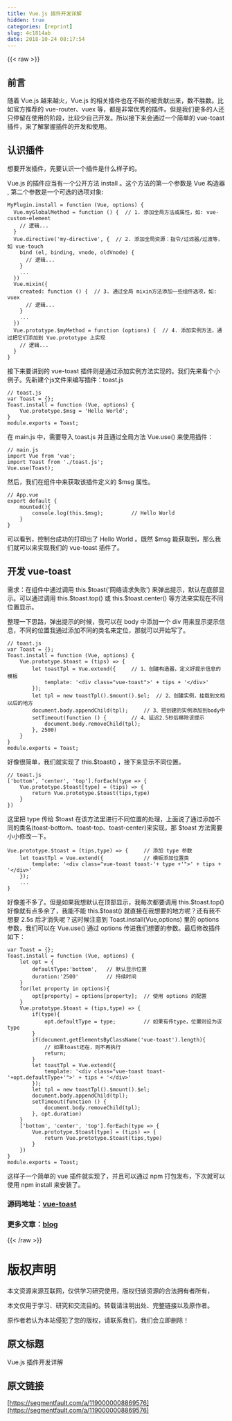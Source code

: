 ```yaml
---
title: Vue.js 插件开发详解
hidden: true
categories: [reprint]
slug: 4c1814ab
date: 2018-10-24 08:17:54
---
```


{{< raw >}}

                    
<h2 id="articleHeader0">&#x524D;&#x8A00;</h2>
<p>&#x968F;&#x7740; Vue.js &#x8D8A;&#x6765;&#x8D8A;&#x706B;&#xFF0C;Vue.js &#x7684;&#x76F8;&#x5173;&#x63D2;&#x4EF6;&#x4E5F;&#x5728;&#x4E0D;&#x65AD;&#x7684;&#x88AB;&#x8D21;&#x732E;&#x51FA;&#x6765;&#xFF0C;&#x6570;&#x4E0D;&#x80DC;&#x6570;&#x3002;&#x6BD4;&#x5982;&#x5B98;&#x65B9;&#x63A8;&#x8350;&#x7684; vue-router&#x3001;vuex &#x7B49;&#xFF0C;&#x90FD;&#x662F;&#x975E;&#x5E38;&#x4F18;&#x79C0;&#x7684;&#x63D2;&#x4EF6;&#x3002;&#x4F46;&#x662F;&#x6211;&#x4EEC;&#x66F4;&#x591A;&#x7684;&#x4EBA;&#x8FD8;&#x53EA;&#x505C;&#x7559;&#x5728;&#x4F7F;&#x7528;&#x7684;&#x9636;&#x6BB5;&#xFF0C;&#x6BD4;&#x8F83;&#x5C11;&#x81EA;&#x5DF1;&#x5F00;&#x53D1;&#x3002;&#x6240;&#x4EE5;&#x63A5;&#x4E0B;&#x6765;&#x4F1A;&#x901A;&#x8FC7;&#x4E00;&#x4E2A;&#x7B80;&#x5355;&#x7684; vue-toast &#x63D2;&#x4EF6;&#xFF0C;&#x6765;&#x4E86;&#x89E3;&#x638C;&#x63E1;&#x63D2;&#x4EF6;&#x7684;&#x5F00;&#x53D1;&#x548C;&#x4F7F;&#x7528;&#x3002;</p>
<h2 id="articleHeader1">&#x8BA4;&#x8BC6;&#x63D2;&#x4EF6;</h2>
<p>&#x60F3;&#x8981;&#x5F00;&#x53D1;&#x63D2;&#x4EF6;&#xFF0C;&#x5148;&#x8981;&#x8BA4;&#x8BC6;&#x4E00;&#x4E2A;&#x63D2;&#x4EF6;&#x662F;&#x4EC0;&#x4E48;&#x6837;&#x5B50;&#x7684;&#x3002;</p>
<p>Vue.js &#x7684;&#x63D2;&#x4EF6;&#x5E94;&#x5F53;&#x6709;&#x4E00;&#x4E2A;&#x516C;&#x5F00;&#x65B9;&#x6CD5; install &#x3002;&#x8FD9;&#x4E2A;&#x65B9;&#x6CD5;&#x7684;&#x7B2C;&#x4E00;&#x4E2A;&#x53C2;&#x6570;&#x662F; Vue &#x6784;&#x9020;&#x5668; , &#x7B2C;&#x4E8C;&#x4E2A;&#x53C2;&#x6570;&#x662F;&#x4E00;&#x4E2A;&#x53EF;&#x9009;&#x7684;&#x9009;&#x9879;&#x5BF9;&#x8C61;:</p>
<div class="widget-codetool" style="display:none;">
      <div class="widget-codetool--inner">
      <span class="selectCode code-tool" data-toggle="tooltip" data-placement="top" title="" data-original-title="&#x5168;&#x9009;"></span>
      <span type="button" class="copyCode code-tool" data-toggle="tooltip" data-placement="top" data-clipboard-text="MyPlugin.install = function (Vue, options) {
  Vue.myGlobalMethod = function () {  // 1. &#x6DFB;&#x52A0;&#x5168;&#x5C40;&#x65B9;&#x6CD5;&#x6216;&#x5C5E;&#x6027;&#xFF0C;&#x5982;: vue-custom-element
    // &#x903B;&#x8F91;...
  }
  Vue.directive(&apos;my-directive&apos;, {  // 2. &#x6DFB;&#x52A0;&#x5168;&#x5C40;&#x8D44;&#x6E90;&#xFF1A;&#x6307;&#x4EE4;/&#x8FC7;&#x6EE4;&#x5668;/&#x8FC7;&#x6E21;&#x7B49;&#xFF0C;&#x5982; vue-touch
    bind (el, binding, vnode, oldVnode) {
      // &#x903B;&#x8F91;...
    }
    ...
  })
  Vue.mixin({
    created: function () {  // 3. &#x901A;&#x8FC7;&#x5168;&#x5C40; mixin&#x65B9;&#x6CD5;&#x6DFB;&#x52A0;&#x4E00;&#x4E9B;&#x7EC4;&#x4EF6;&#x9009;&#x9879;&#xFF0C;&#x5982;: vuex
      // &#x903B;&#x8F91;...
    }
    ...
  })
  Vue.prototype.$myMethod = function (options) {  // 4. &#x6DFB;&#x52A0;&#x5B9E;&#x4F8B;&#x65B9;&#x6CD5;&#xFF0C;&#x901A;&#x8FC7;&#x628A;&#x5B83;&#x4EEC;&#x6DFB;&#x52A0;&#x5230; Vue.prototype &#x4E0A;&#x5B9E;&#x73B0;
    // &#x903B;&#x8F91;...
  }
}" title="" data-original-title="&#x590D;&#x5236;"></span>
      <span type="button" class="saveToNote code-tool" data-toggle="tooltip" data-placement="top" title="" data-original-title="&#x653E;&#x8FDB;&#x7B14;&#x8BB0;"></span>
      </div>
      </div><pre class="javascript hljs"><code class="JavaScript">MyPlugin.install = <span class="hljs-function"><span class="hljs-keyword">function</span> (<span class="hljs-params">Vue, options</span>) </span>{
  Vue.myGlobalMethod = <span class="hljs-function"><span class="hljs-keyword">function</span> (<span class="hljs-params"></span>) </span>{  <span class="hljs-comment">// 1. &#x6DFB;&#x52A0;&#x5168;&#x5C40;&#x65B9;&#x6CD5;&#x6216;&#x5C5E;&#x6027;&#xFF0C;&#x5982;: vue-custom-element</span>
    <span class="hljs-comment">// &#x903B;&#x8F91;...</span>
  }
  Vue.directive(<span class="hljs-string">&apos;my-directive&apos;</span>, {  <span class="hljs-comment">// 2. &#x6DFB;&#x52A0;&#x5168;&#x5C40;&#x8D44;&#x6E90;&#xFF1A;&#x6307;&#x4EE4;/&#x8FC7;&#x6EE4;&#x5668;/&#x8FC7;&#x6E21;&#x7B49;&#xFF0C;&#x5982; vue-touch</span>
    bind (el, binding, vnode, oldVnode) {
      <span class="hljs-comment">// &#x903B;&#x8F91;...</span>
    }
    ...
  })
  Vue.mixin({
    <span class="hljs-attr">created</span>: <span class="hljs-function"><span class="hljs-keyword">function</span> (<span class="hljs-params"></span>) </span>{  <span class="hljs-comment">// 3. &#x901A;&#x8FC7;&#x5168;&#x5C40; mixin&#x65B9;&#x6CD5;&#x6DFB;&#x52A0;&#x4E00;&#x4E9B;&#x7EC4;&#x4EF6;&#x9009;&#x9879;&#xFF0C;&#x5982;: vuex</span>
      <span class="hljs-comment">// &#x903B;&#x8F91;...</span>
    }
    ...
  })
  Vue.prototype.$myMethod = <span class="hljs-function"><span class="hljs-keyword">function</span> (<span class="hljs-params">options</span>) </span>{  <span class="hljs-comment">// 4. &#x6DFB;&#x52A0;&#x5B9E;&#x4F8B;&#x65B9;&#x6CD5;&#xFF0C;&#x901A;&#x8FC7;&#x628A;&#x5B83;&#x4EEC;&#x6DFB;&#x52A0;&#x5230; Vue.prototype &#x4E0A;&#x5B9E;&#x73B0;</span>
    <span class="hljs-comment">// &#x903B;&#x8F91;...</span>
  }
}</code></pre>
<p>&#x63A5;&#x4E0B;&#x6765;&#x8981;&#x8BB2;&#x5230;&#x7684; vue-toast &#x63D2;&#x4EF6;&#x5219;&#x662F;&#x901A;&#x8FC7;&#x6DFB;&#x52A0;&#x5B9E;&#x4F8B;&#x65B9;&#x6CD5;&#x5B9E;&#x73B0;&#x7684;&#x3002;&#x6211;&#x4EEC;&#x5148;&#x6765;&#x770B;&#x4E2A;&#x5C0F;&#x4F8B;&#x5B50;&#x3002;&#x5148;&#x65B0;&#x5EFA;&#x4E2A;js&#x6587;&#x4EF6;&#x6765;&#x7F16;&#x5199;&#x63D2;&#x4EF6;&#xFF1A;toast.js</p>
<div class="widget-codetool" style="display:none;">
      <div class="widget-codetool--inner">
      <span class="selectCode code-tool" data-toggle="tooltip" data-placement="top" title="" data-original-title="&#x5168;&#x9009;"></span>
      <span type="button" class="copyCode code-tool" data-toggle="tooltip" data-placement="top" data-clipboard-text="// toast.js
var Toast = {};
Toast.install = function (Vue, options) {
    Vue.prototype.$msg = &apos;Hello World&apos;;
}
module.exports = Toast;" title="" data-original-title="&#x590D;&#x5236;"></span>
      <span type="button" class="saveToNote code-tool" data-toggle="tooltip" data-placement="top" title="" data-original-title="&#x653E;&#x8FDB;&#x7B14;&#x8BB0;"></span>
      </div>
      </div><pre class="javascript hljs"><code class="javascript"><span class="hljs-comment">// toast.js</span>
<span class="hljs-keyword">var</span> Toast = {};
Toast.install = <span class="hljs-function"><span class="hljs-keyword">function</span> (<span class="hljs-params">Vue, options</span>) </span>{
    Vue.prototype.$msg = <span class="hljs-string">&apos;Hello World&apos;</span>;
}
<span class="hljs-built_in">module</span>.exports = Toast;</code></pre>
<p>&#x5728; main.js &#x4E2D;&#xFF0C;&#x9700;&#x8981;&#x5BFC;&#x5165; toast.js &#x5E76;&#x4E14;&#x901A;&#x8FC7;&#x5168;&#x5C40;&#x65B9;&#x6CD5; Vue.use() &#x6765;&#x4F7F;&#x7528;&#x63D2;&#x4EF6;&#xFF1A;</p>
<div class="widget-codetool" style="display:none;">
      <div class="widget-codetool--inner">
      <span class="selectCode code-tool" data-toggle="tooltip" data-placement="top" title="" data-original-title="&#x5168;&#x9009;"></span>
      <span type="button" class="copyCode code-tool" data-toggle="tooltip" data-placement="top" data-clipboard-text="// main.js
import Vue from &apos;vue&apos;;
import Toast from &apos;./toast.js&apos;;
Vue.use(Toast);" title="" data-original-title="&#x590D;&#x5236;"></span>
      <span type="button" class="saveToNote code-tool" data-toggle="tooltip" data-placement="top" title="" data-original-title="&#x653E;&#x8FDB;&#x7B14;&#x8BB0;"></span>
      </div>
      </div><pre class="javascript hljs"><code class="javascript"><span class="hljs-comment">// main.js</span>
<span class="hljs-keyword">import</span> Vue <span class="hljs-keyword">from</span> <span class="hljs-string">&apos;vue&apos;</span>;
<span class="hljs-keyword">import</span> Toast <span class="hljs-keyword">from</span> <span class="hljs-string">&apos;./toast.js&apos;</span>;
Vue.use(Toast);</code></pre>
<p>&#x7136;&#x540E;&#xFF0C;&#x6211;&#x4EEC;&#x5728;&#x7EC4;&#x4EF6;&#x4E2D;&#x6765;&#x83B7;&#x53D6;&#x8BE5;&#x63D2;&#x4EF6;&#x5B9A;&#x4E49;&#x7684; $msg &#x5C5E;&#x6027;&#x3002;</p>
<div class="widget-codetool" style="display:none;">
      <div class="widget-codetool--inner">
      <span class="selectCode code-tool" data-toggle="tooltip" data-placement="top" title="" data-original-title="&#x5168;&#x9009;"></span>
      <span type="button" class="copyCode code-tool" data-toggle="tooltip" data-placement="top" data-clipboard-text="// App.vue
export default {
    mounted(){
        console.log(this.$msg);         // Hello World
    }
}" title="" data-original-title="&#x590D;&#x5236;"></span>
      <span type="button" class="saveToNote code-tool" data-toggle="tooltip" data-placement="top" title="" data-original-title="&#x653E;&#x8FDB;&#x7B14;&#x8BB0;"></span>
      </div>
      </div><pre class="javascript hljs"><code class="javascript"><span class="hljs-comment">// App.vue</span>
<span class="hljs-keyword">export</span> <span class="hljs-keyword">default</span> {
    mounted(){
        <span class="hljs-built_in">console</span>.log(<span class="hljs-keyword">this</span>.$msg);         <span class="hljs-comment">// Hello World</span>
    }
}</code></pre>
<p>&#x53EF;&#x4EE5;&#x770B;&#x5230;&#xFF0C;&#x63A7;&#x5236;&#x53F0;&#x6210;&#x529F;&#x7684;&#x6253;&#x5370;&#x51FA;&#x4E86; Hello World &#x3002;&#x65E2;&#x7136; $msg &#x80FD;&#x83B7;&#x53D6;&#x5230;&#xFF0C;&#x90A3;&#x4E48;&#x6211;&#x4EEC;&#x5C31;&#x53EF;&#x4EE5;&#x6765;&#x5B9E;&#x73B0;&#x6211;&#x4EEC;&#x7684; vue-toast &#x63D2;&#x4EF6;&#x4E86;&#x3002;</p>
<h2 id="articleHeader2">&#x5F00;&#x53D1; vue-toast</h2>
<p>&#x9700;&#x6C42;&#xFF1A;&#x5728;&#x7EC4;&#x4EF6;&#x4E2D;&#x901A;&#x8FC7;&#x8C03;&#x7528; this.$toast(&apos;&#x7F51;&#x7EDC;&#x8BF7;&#x6C42;&#x5931;&#x8D25;&apos;) &#x6765;&#x5F39;&#x51FA;&#x63D0;&#x793A;&#xFF0C;&#x9ED8;&#x8BA4;&#x5728;&#x5E95;&#x90E8;&#x663E;&#x793A;&#x3002;&#x53EF;&#x4EE5;&#x901A;&#x8FC7;&#x8C03;&#x7528; this.$toast.top() &#x6216; this.$toast.center() &#x7B49;&#x65B9;&#x6CD5;&#x6765;&#x5B9E;&#x73B0;&#x5728;&#x4E0D;&#x540C;&#x4F4D;&#x7F6E;&#x663E;&#x793A;&#x3002; </p>
<p>&#x6574;&#x7406;&#x4E00;&#x4E0B;&#x601D;&#x8DEF;&#xFF0C;&#x5F39;&#x51FA;&#x63D0;&#x793A;&#x7684;&#x65F6;&#x5019;&#xFF0C;&#x6211;&#x53EF;&#x4EE5;&#x5728; body &#x4E2D;&#x6DFB;&#x52A0;&#x4E00;&#x4E2A; div &#x7528;&#x6765;&#x663E;&#x793A;&#x63D0;&#x793A;&#x4FE1;&#x606F;&#xFF0C;&#x4E0D;&#x540C;&#x7684;&#x4F4D;&#x7F6E;&#x6211;&#x901A;&#x8FC7;&#x6DFB;&#x52A0;&#x4E0D;&#x540C;&#x7684;&#x7C7B;&#x540D;&#x6765;&#x5B9A;&#x4F4D;&#xFF0C;&#x90A3;&#x5C31;&#x53EF;&#x4EE5;&#x5F00;&#x59CB;&#x5199;&#x4E86;&#x3002;</p>
<div class="widget-codetool" style="display:none;">
      <div class="widget-codetool--inner">
      <span class="selectCode code-tool" data-toggle="tooltip" data-placement="top" title="" data-original-title="&#x5168;&#x9009;"></span>
      <span type="button" class="copyCode code-tool" data-toggle="tooltip" data-placement="top" data-clipboard-text="// toast.js
var Toast = {};
Toast.install = function (Vue, options) {
    Vue.prototype.$toast = (tips) =&gt; {
        let toastTpl = Vue.extend({     // 1&#x3001;&#x521B;&#x5EFA;&#x6784;&#x9020;&#x5668;&#xFF0C;&#x5B9A;&#x4E49;&#x597D;&#x63D0;&#x793A;&#x4FE1;&#x606F;&#x7684;&#x6A21;&#x677F;
            template: &apos;&lt;div class=&quot;vue-toast&quot;&gt;&apos; + tips + &apos;&lt;/div&gt;&apos;
        });
        let tpl = new toastTpl().$mount().$el;  // 2&#x3001;&#x521B;&#x5EFA;&#x5B9E;&#x4F8B;&#xFF0C;&#x6302;&#x8F7D;&#x5230;&#x6587;&#x6863;&#x4EE5;&#x540E;&#x7684;&#x5730;&#x65B9;
        document.body.appendChild(tpl);     // 3&#x3001;&#x628A;&#x521B;&#x5EFA;&#x7684;&#x5B9E;&#x4F8B;&#x6DFB;&#x52A0;&#x5230;body&#x4E2D;
        setTimeout(function () {        // 4&#x3001;&#x5EF6;&#x8FDF;2.5&#x79D2;&#x540E;&#x79FB;&#x9664;&#x8BE5;&#x63D0;&#x793A;
            document.body.removeChild(tpl);
        }, 2500)
    }
}
module.exports = Toast;" title="" data-original-title="&#x590D;&#x5236;"></span>
      <span type="button" class="saveToNote code-tool" data-toggle="tooltip" data-placement="top" title="" data-original-title="&#x653E;&#x8FDB;&#x7B14;&#x8BB0;"></span>
      </div>
      </div><pre class="javascript hljs"><code class="javascript"><span class="hljs-comment">// toast.js</span>
<span class="hljs-keyword">var</span> Toast = {};
Toast.install = <span class="hljs-function"><span class="hljs-keyword">function</span> (<span class="hljs-params">Vue, options</span>) </span>{
    Vue.prototype.$toast = <span class="hljs-function">(<span class="hljs-params">tips</span>) =&gt;</span> {
        <span class="hljs-keyword">let</span> toastTpl = Vue.extend({     <span class="hljs-comment">// 1&#x3001;&#x521B;&#x5EFA;&#x6784;&#x9020;&#x5668;&#xFF0C;&#x5B9A;&#x4E49;&#x597D;&#x63D0;&#x793A;&#x4FE1;&#x606F;&#x7684;&#x6A21;&#x677F;</span>
            template: <span class="hljs-string">&apos;&lt;div class=&quot;vue-toast&quot;&gt;&apos;</span> + tips + <span class="hljs-string">&apos;&lt;/div&gt;&apos;</span>
        });
        <span class="hljs-keyword">let</span> tpl = <span class="hljs-keyword">new</span> toastTpl().$mount().$el;  <span class="hljs-comment">// 2&#x3001;&#x521B;&#x5EFA;&#x5B9E;&#x4F8B;&#xFF0C;&#x6302;&#x8F7D;&#x5230;&#x6587;&#x6863;&#x4EE5;&#x540E;&#x7684;&#x5730;&#x65B9;</span>
        <span class="hljs-built_in">document</span>.body.appendChild(tpl);     <span class="hljs-comment">// 3&#x3001;&#x628A;&#x521B;&#x5EFA;&#x7684;&#x5B9E;&#x4F8B;&#x6DFB;&#x52A0;&#x5230;body&#x4E2D;</span>
        setTimeout(<span class="hljs-function"><span class="hljs-keyword">function</span> (<span class="hljs-params"></span>) </span>{        <span class="hljs-comment">// 4&#x3001;&#x5EF6;&#x8FDF;2.5&#x79D2;&#x540E;&#x79FB;&#x9664;&#x8BE5;&#x63D0;&#x793A;</span>
            <span class="hljs-built_in">document</span>.body.removeChild(tpl);
        }, <span class="hljs-number">2500</span>)
    }
}
<span class="hljs-built_in">module</span>.exports = Toast;</code></pre>
<p>&#x597D;&#x50CF;&#x5F88;&#x7B80;&#x5355;&#xFF0C;&#x6211;&#x4EEC;&#x5C31;&#x5B9E;&#x73B0;&#x4E86; this.$toast() &#xFF0C;&#x63A5;&#x4E0B;&#x6765;&#x663E;&#x793A;&#x4E0D;&#x540C;&#x4F4D;&#x7F6E;&#x3002;</p>
<div class="widget-codetool" style="display:none;">
      <div class="widget-codetool--inner">
      <span class="selectCode code-tool" data-toggle="tooltip" data-placement="top" title="" data-original-title="&#x5168;&#x9009;"></span>
      <span type="button" class="copyCode code-tool" data-toggle="tooltip" data-placement="top" data-clipboard-text="// toast.js
[&apos;bottom&apos;, &apos;center&apos;, &apos;top&apos;].forEach(type =&gt; {
    Vue.prototype.$toast[type] = (tips) =&gt; {
        return Vue.prototype.$toast(tips,type)
    }
})" title="" data-original-title="&#x590D;&#x5236;"></span>
      <span type="button" class="saveToNote code-tool" data-toggle="tooltip" data-placement="top" title="" data-original-title="&#x653E;&#x8FDB;&#x7B14;&#x8BB0;"></span>
      </div>
      </div><pre class="javascript hljs"><code class="javascript"><span class="hljs-comment">// toast.js</span>
[<span class="hljs-string">&apos;bottom&apos;</span>, <span class="hljs-string">&apos;center&apos;</span>, <span class="hljs-string">&apos;top&apos;</span>].forEach(<span class="hljs-function"><span class="hljs-params">type</span> =&gt;</span> {
    Vue.prototype.$toast[type] = <span class="hljs-function">(<span class="hljs-params">tips</span>) =&gt;</span> {
        <span class="hljs-keyword">return</span> Vue.prototype.$toast(tips,type)
    }
})</code></pre>
<p>&#x8FD9;&#x91CC;&#x628A; type &#x4F20;&#x7ED9; $toast &#x5728;&#x8BE5;&#x65B9;&#x6CD5;&#x91CC;&#x8FDB;&#x884C;&#x4E0D;&#x540C;&#x4F4D;&#x7F6E;&#x7684;&#x5904;&#x7406;&#xFF0C;&#x4E0A;&#x9762;&#x8BF4;&#x4E86;&#x901A;&#x8FC7;&#x6DFB;&#x52A0;&#x4E0D;&#x540C;&#x7684;&#x7C7B;&#x540D;(toast-bottom&#x3001;toast-top&#x3001;toast-center)&#x6765;&#x5B9E;&#x73B0;&#xFF0C;&#x90A3; $toast &#x65B9;&#x6CD5;&#x9700;&#x8981;&#x5C0F;&#x5C0F;&#x4FEE;&#x6539;&#x4E00;&#x4E0B;&#x3002;</p>
<div class="widget-codetool" style="display:none;">
      <div class="widget-codetool--inner">
      <span class="selectCode code-tool" data-toggle="tooltip" data-placement="top" title="" data-original-title="&#x5168;&#x9009;"></span>
      <span type="button" class="copyCode code-tool" data-toggle="tooltip" data-placement="top" data-clipboard-text="Vue.prototype.$toast = (tips,type) =&gt; {     // &#x6DFB;&#x52A0; type &#x53C2;&#x6570;
    let toastTpl = Vue.extend({             // &#x6A21;&#x677F;&#x6DFB;&#x52A0;&#x4F4D;&#x7F6E;&#x7C7B;
        template: &apos;&lt;div class=&quot;vue-toast toast-&apos;+ type +&apos;&quot;&gt;&apos; + tips + &apos;&lt;/div&gt;&apos;
    });
    ...
}" title="" data-original-title="&#x590D;&#x5236;"></span>
      <span type="button" class="saveToNote code-tool" data-toggle="tooltip" data-placement="top" title="" data-original-title="&#x653E;&#x8FDB;&#x7B14;&#x8BB0;"></span>
      </div>
      </div><pre class="javascript hljs"><code class="javascript">Vue.prototype.$toast = <span class="hljs-function">(<span class="hljs-params">tips,type</span>) =&gt;</span> {     <span class="hljs-comment">// &#x6DFB;&#x52A0; type &#x53C2;&#x6570;</span>
    <span class="hljs-keyword">let</span> toastTpl = Vue.extend({             <span class="hljs-comment">// &#x6A21;&#x677F;&#x6DFB;&#x52A0;&#x4F4D;&#x7F6E;&#x7C7B;</span>
        template: <span class="hljs-string">&apos;&lt;div class=&quot;vue-toast toast-&apos;</span>+ type +<span class="hljs-string">&apos;&quot;&gt;&apos;</span> + tips + <span class="hljs-string">&apos;&lt;/div&gt;&apos;</span>
    });
    ...
}</code></pre>
<p>&#x597D;&#x50CF;&#x5DEE;&#x4E0D;&#x591A;&#x4E86;&#x3002;&#x4F46;&#x662F;&#x5982;&#x679C;&#x6211;&#x60F3;&#x9ED8;&#x8BA4;&#x5728;&#x9876;&#x90E8;&#x663E;&#x793A;&#xFF0C;&#x6211;&#x6BCF;&#x6B21;&#x90FD;&#x8981;&#x8C03;&#x7528; this.$toast.top() &#x597D;&#x50CF;&#x5C31;&#x6709;&#x70B9;&#x591A;&#x4F59;&#x4E86;&#xFF0C;&#x6211;&#x80FD;&#x4E0D;&#x80FD; this.$toast() &#x5C31;&#x76F4;&#x63A5;&#x5728;&#x6211;&#x60F3;&#x8981;&#x7684;&#x5730;&#x65B9;&#x5462;&#xFF1F;&#x8FD8;&#x6709;&#x6211;&#x4E0D;&#x60F3;&#x8981; 2.5s &#x540E;&#x624D;&#x6D88;&#x5931;&#x5462;&#xFF1F;&#x8FD9;&#x65F6;&#x5019;&#x6CE8;&#x610F;&#x5230; Toast.install(Vue,options) &#x91CC;&#x7684; options &#x53C2;&#x6570;&#xFF0C;&#x6211;&#x4EEC;&#x53EF;&#x4EE5;&#x5728; Vue.use() &#x901A;&#x8FC7; options &#x4F20;&#x8FDB;&#x6211;&#x4EEC;&#x60F3;&#x8981;&#x7684;&#x53C2;&#x6570;&#x3002;&#x6700;&#x540E;&#x4FEE;&#x6539;&#x63D2;&#x4EF6;&#x5982;&#x4E0B;&#xFF1A;</p>
<div class="widget-codetool" style="display:none;">
      <div class="widget-codetool--inner">
      <span class="selectCode code-tool" data-toggle="tooltip" data-placement="top" title="" data-original-title="&#x5168;&#x9009;"></span>
      <span type="button" class="copyCode code-tool" data-toggle="tooltip" data-placement="top" data-clipboard-text="var Toast = {};
Toast.install = function (Vue, options) {
    let opt = {
        defaultType:&apos;bottom&apos;,   // &#x9ED8;&#x8BA4;&#x663E;&#x793A;&#x4F4D;&#x7F6E;
        duration:&apos;2500&apos;         // &#x6301;&#x7EED;&#x65F6;&#x95F4;
    }
    for(let property in options){
        opt[property] = options[property];  // &#x4F7F;&#x7528; options &#x7684;&#x914D;&#x7F6E;
    }
    Vue.prototype.$toast = (tips,type) =&gt; {
        if(type){
            opt.defaultType = type;         // &#x5982;&#x679C;&#x6709;&#x4F20;type&#xFF0C;&#x4F4D;&#x7F6E;&#x5219;&#x8BBE;&#x4E3A;&#x8BE5;type
        }
        if(document.getElementsByClassName(&apos;vue-toast&apos;).length){
            // &#x5982;&#x679C;toast&#x8FD8;&#x5728;&#xFF0C;&#x5219;&#x4E0D;&#x518D;&#x6267;&#x884C;
            return;
        }
        let toastTpl = Vue.extend({
            template: &apos;&lt;div class=&quot;vue-toast toast-&apos;+opt.defaultType+&apos;&quot;&gt;&apos; + tips + &apos;&lt;/div&gt;&apos;
        });
        let tpl = new toastTpl().$mount().$el;
        document.body.appendChild(tpl);
        setTimeout(function () {
            document.body.removeChild(tpl);
        }, opt.duration)
    }
    [&apos;bottom&apos;, &apos;center&apos;, &apos;top&apos;].forEach(type =&gt; {
        Vue.prototype.$toast[type] = (tips) =&gt; {
            return Vue.prototype.$toast(tips,type)
        }
    })
}
module.exports = Toast;" title="" data-original-title="&#x590D;&#x5236;"></span>
      <span type="button" class="saveToNote code-tool" data-toggle="tooltip" data-placement="top" title="" data-original-title="&#x653E;&#x8FDB;&#x7B14;&#x8BB0;"></span>
      </div>
      </div><pre class="javascript hljs"><code class="javascript"><span class="hljs-keyword">var</span> Toast = {};
Toast.install = <span class="hljs-function"><span class="hljs-keyword">function</span> (<span class="hljs-params">Vue, options</span>) </span>{
    <span class="hljs-keyword">let</span> opt = {
        <span class="hljs-attr">defaultType</span>:<span class="hljs-string">&apos;bottom&apos;</span>,   <span class="hljs-comment">// &#x9ED8;&#x8BA4;&#x663E;&#x793A;&#x4F4D;&#x7F6E;</span>
        duration:<span class="hljs-string">&apos;2500&apos;</span>         <span class="hljs-comment">// &#x6301;&#x7EED;&#x65F6;&#x95F4;</span>
    }
    <span class="hljs-keyword">for</span>(<span class="hljs-keyword">let</span> property <span class="hljs-keyword">in</span> options){
        opt[property] = options[property];  <span class="hljs-comment">// &#x4F7F;&#x7528; options &#x7684;&#x914D;&#x7F6E;</span>
    }
    Vue.prototype.$toast = <span class="hljs-function">(<span class="hljs-params">tips,type</span>) =&gt;</span> {
        <span class="hljs-keyword">if</span>(type){
            opt.defaultType = type;         <span class="hljs-comment">// &#x5982;&#x679C;&#x6709;&#x4F20;type&#xFF0C;&#x4F4D;&#x7F6E;&#x5219;&#x8BBE;&#x4E3A;&#x8BE5;type</span>
        }
        <span class="hljs-keyword">if</span>(<span class="hljs-built_in">document</span>.getElementsByClassName(<span class="hljs-string">&apos;vue-toast&apos;</span>).length){
            <span class="hljs-comment">// &#x5982;&#x679C;toast&#x8FD8;&#x5728;&#xFF0C;&#x5219;&#x4E0D;&#x518D;&#x6267;&#x884C;</span>
            <span class="hljs-keyword">return</span>;
        }
        <span class="hljs-keyword">let</span> toastTpl = Vue.extend({
            <span class="hljs-attr">template</span>: <span class="hljs-string">&apos;&lt;div class=&quot;vue-toast toast-&apos;</span>+opt.defaultType+<span class="hljs-string">&apos;&quot;&gt;&apos;</span> + tips + <span class="hljs-string">&apos;&lt;/div&gt;&apos;</span>
        });
        <span class="hljs-keyword">let</span> tpl = <span class="hljs-keyword">new</span> toastTpl().$mount().$el;
        <span class="hljs-built_in">document</span>.body.appendChild(tpl);
        setTimeout(<span class="hljs-function"><span class="hljs-keyword">function</span> (<span class="hljs-params"></span>) </span>{
            <span class="hljs-built_in">document</span>.body.removeChild(tpl);
        }, opt.duration)
    }
    [<span class="hljs-string">&apos;bottom&apos;</span>, <span class="hljs-string">&apos;center&apos;</span>, <span class="hljs-string">&apos;top&apos;</span>].forEach(<span class="hljs-function"><span class="hljs-params">type</span> =&gt;</span> {
        Vue.prototype.$toast[type] = <span class="hljs-function">(<span class="hljs-params">tips</span>) =&gt;</span> {
            <span class="hljs-keyword">return</span> Vue.prototype.$toast(tips,type)
        }
    })
}
<span class="hljs-built_in">module</span>.exports = Toast;</code></pre>
<p>&#x8FD9;&#x6837;&#x5B50;&#x4E00;&#x4E2A;&#x7B80;&#x5355;&#x7684; vue &#x63D2;&#x4EF6;&#x5C31;&#x5B9E;&#x73B0;&#x4E86;&#xFF0C;&#x5E76;&#x4E14;&#x53EF;&#x4EE5;&#x901A;&#x8FC7; npm &#x6253;&#x5305;&#x53D1;&#x5E03;&#xFF0C;&#x4E0B;&#x6B21;&#x5C31;&#x53EF;&#x4EE5;&#x4F7F;&#x7528; npm install &#x6765;&#x5B89;&#x88C5;&#x4E86;&#x3002;</p>
<h3 id="articleHeader3">&#x6E90;&#x7801;&#x5730;&#x5740;&#xFF1A;<a href="https://github.com/lin-xin/vue-toast" rel="nofollow noreferrer" target="_blank">vue-toast</a>
</h3>
<h3 id="articleHeader4">&#x66F4;&#x591A;&#x6587;&#x7AE0;&#xFF1A;<a href="https://github.com/lin-xin/blog" rel="nofollow noreferrer" target="_blank">blog</a>
</h3>

                
{{< /raw >}}

# 版权声明
本文资源来源互联网，仅供学习研究使用，版权归该资源的合法拥有者所有，

本文仅用于学习、研究和交流目的。转载请注明出处、完整链接以及原作者。 

原作者若认为本站侵犯了您的版权，请联系我们，我们会立即删除！

## 原文标题
Vue.js 插件开发详解

## 原文链接
[https://segmentfault.com/a/1190000008869576](https://segmentfault.com/a/1190000008869576)

